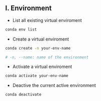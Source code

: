 ## **I. Environment**
- List all existing virtual enviroment
```bash
conda env list
```

- Create a virtual enviroment
```bash
conda create -n your-env-name

# -n, --name: name of the environment
```

- Activate a virtual enviroment
```bash
conda activate your-env-name
```

- Deactive the current active environment
```bash
conda deactivate
```